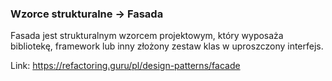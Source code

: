 ### Wzorce strukturalne -> Fasada

Fasada jest strukturalnym wzorcem projektowym, który wyposaża bibliotekę, framework lub inny złożony zestaw klas w uproszczony interfejs.

Link: https://refactoring.guru/pl/design-patterns/facade